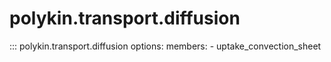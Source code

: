 # polykin.transport.diffusion

::: polykin.transport.diffusion
    options:
        members:
            - uptake_convection_sheet
